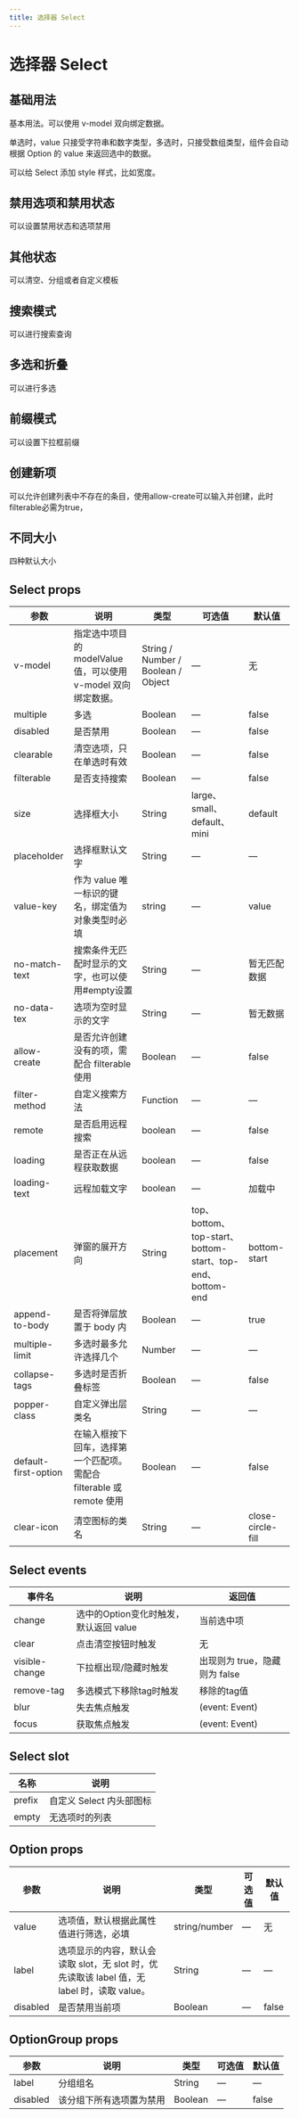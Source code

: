 ```yaml
---
title: 选择器 Select
---
```




# 选择器 Select

## 基础用法

基本用法。可以使用 v-model 双向绑定数据。

单选时，value 只接受字符串和数字类型，多选时，只接受数组类型，组件会自动根据 Option 的 value 来返回选中的数据。

可以给 Select 添加 style 样式，比如宽度。

<preview path="./demo/Select/Basic.vue"></preview>

## 禁用选项和禁用状态

可以设置禁用状态和选项禁用

<preview path="./demo/Select/Disabled.vue"></preview>

## 其他状态

可以清空、分组或者自定义模板

<preview path="./demo/Select/Status.vue"></preview>

## 搜索模式

可以进行搜索查询

<preview path="./demo/Select/Search.vue"></preview>

## 多选和折叠

可以进行多选

<preview path="./demo/Select/Multiple.vue"></preview>

## 前缀模式

可以设置下拉框前缀

<preview path="./demo/Select/Prefix.vue"></preview>

## 创建新项

可以允许创建列表中不存在的条目，使用allow-create可以输入并创建，此时filterable必需为true，

<preview path="./demo/Select/Add.vue"></preview>

## 不同大小

四种默认大小

<preview path="./demo/Select/Size.vue"></preview>

## Select props

| 参数                 | 说明                                                                 | 类型                               | 可选值                                                    | 默认值            |
| -------------------- | -------------------------------------------------------------------- | ---------------------------------- | --------------------------------------------------------- | ----------------- |
| v-model              | 指定选中项目的 modelValue 值，可以使用 v-model 双向绑定数据。        | String / Number / Boolean / Object | —                                                         | 无                |
| multiple             | 多选                                                                 | Boolean                            | —                                                         | false             |
| disabled             | 是否禁用                                                             | Boolean                            | —                                                         | false             |
| clearable            | 清空选项，只在单选时有效                                             | Boolean                            | —                                                         | false             |
| filterable           | 是否支持搜索                                                         | Boolean                            | —                                                         | false             |
| size                 | 选择框大小                                                           | String                             | large、small、default、mini                               | default           |
| placeholder          | 选择框默认文字                                                       | String                             | —                                                         | —                 |
| value-key            | 作为 value 唯一标识的键名，绑定值为对象类型时必填                    | string                             | —                                                         | value             |
| no-match-text        | 搜索条件无匹配时显示的文字，也可以使用#empty设置                     | String                             | —                                                         | 暂无匹配数据      |
| no-data-tex          | 选项为空时显示的文字                                                 | String                             | —                                                         | 暂无数据          |
| allow-create         | 是否允许创建没有的项，需配合 filterable 使用                         | Boolean                            | —                                                         | false             |
| filter-method        | 自定义搜索方法                                                       | Function                           | —                                                         | —                 |
| remote               | 是否启用远程搜索                                                     | boolean                            | —                                                         | false             |
| loading              | 是否正在从远程获取数据                                               | boolean                            | —                                                         | false             |
| loading-text         | 远程加载文字                                                         | boolean                            | —                                                         | 加载中            |
| placement            | 弹窗的展开方向                                                       | String                             | top、bottom、top-start、bottom-start、top-end、bottom-end | bottom-start      |
| append-to-body       | 是否将弹层放置于 body 内                                             | Boolean                            | —                                                         | true              |
| multiple-limit       | 多选时最多允许选择几个                                               | Number                             | —                                                         | —                 |
| collapse-tags        | 多选时是否折叠标签                                                   | Boolean                            | —                                                         | false             |
| popper-class         | 自定义弹出层类名                                                     | String                             | —                                                         | —                 |
| default-first-option | 在输入框按下回车，选择第一个匹配项。需配合 filterable 或 remote 使用 | Boolean                            | —                                                         | false             |
| clear-icon           | 清空图标的类名                                                       | String                             | —                                                         | close-circle-fill |

## Select events

| 事件名         | 说明                                   | 返回值                        |
| -------------- | -------------------------------------- | ----------------------------- |
| change         | 选中的Option变化时触发，默认返回 value | 当前选中项                    |
| clear          | 点击清空按钮时触发                     | 无                            |
| visible-change | 下拉框出现/隐藏时触发                  | 出现则为 true，隐藏则为 false |
| remove-tag     | 多选模式下移除tag时触发                | 移除的tag值                   |
| blur           | 失去焦点触发                           | (event: Event)                |
| focus          | 获取焦点触发                           | (event: Event)                |

## Select slot

| 名称   | 说明                     |
| ------ | ------------------------ |
| prefix | 自定义 Select 内头部图标 |
| empty  | 无选项时的列表           |

## Option props

| 参数     | 说明                                                                                        | 类型          | 可选值 | 默认值 |
| -------- | ------------------------------------------------------------------------------------------- | ------------- | ------ | ------ |
| value    | 选项值，默认根据此属性值进行筛选，必填                                                      | string/number | —      | 无     |
| label    | 选项显示的内容，默认会读取 slot，无 slot 时，优先读取该 label 值，无 label 时，读取 value。 | String        | —      | —      |
| disabled | 是否禁用当前项                                                                              | Boolean       | —      | false  |

## OptionGroup props

| 参数     | 说明                     | 类型    | 可选值 | 默认值 |
| -------- | ------------------------ | ------- | ------ | ------ |
| label    | 分组组名                 | String  | —      | —      |
| disabled | 该分组下所有选项置为禁用 | Boolean | —      | false  |
